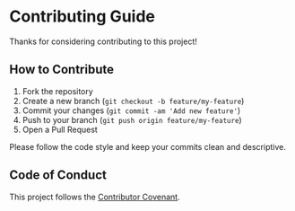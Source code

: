 # Contributing Guide

Thanks for considering contributing to this project!

## How to Contribute

1. Fork the repository
2. Create a new branch (`git checkout -b feature/my-feature`)
3. Commit your changes (`git commit -am 'Add new feature'`)
4. Push to your branch (`git push origin feature/my-feature`)
5. Open a Pull Request

Please follow the code style and keep your commits clean and descriptive.

## Code of Conduct

This project follows the [Contributor Covenant](https://www.contributor-covenant.org/).
